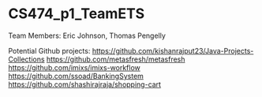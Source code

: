 # CS474_p1_TeamETS

Team Members:
  Eric Johnson, Thomas Pengelly

Potential Github projects:
https://github.com/kishanrajput23/Java-Projects-Collections
https://github.com/metasfresh/metasfresh
https://github.com/imixs/imixs-workflow
https://github.com/ssoad/BankingSystem
https://github.com/shashirajraja/shopping-cart
